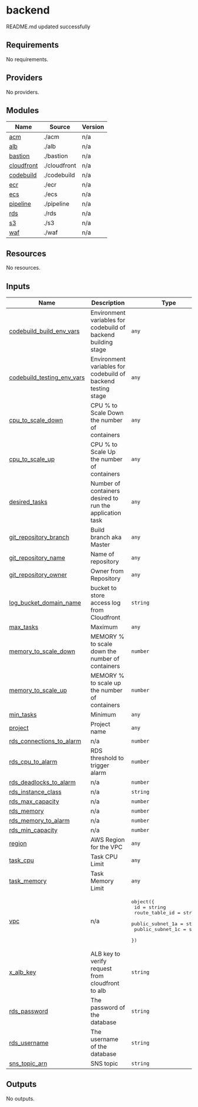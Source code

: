 # backend

<!-- BEGINNING OF PRE-COMMIT-TERRAFORM DOCS HOOK -->
README.md updated successfully
<!-- END OF PRE-COMMIT-TERRAFORM DOCS HOOK -->

<!-- BEGIN_TF_DOCS -->
## Requirements

No requirements.

## Providers

No providers.

## Modules

| Name | Source | Version |
|------|--------|---------|
| <a name="module_acm"></a> [acm](#module\_acm) | ./acm | n/a |
| <a name="module_alb"></a> [alb](#module\_alb) | ./alb | n/a |
| <a name="module_bastion"></a> [bastion](#module\_bastion) | ./bastion | n/a |
| <a name="module_cloudfront"></a> [cloudfront](#module\_cloudfront) | ./cloudfront | n/a |
| <a name="module_codebuild"></a> [codebuild](#module\_codebuild) | ./codebuild | n/a |
| <a name="module_ecr"></a> [ecr](#module\_ecr) | ./ecr | n/a |
| <a name="module_ecs"></a> [ecs](#module\_ecs) | ./ecs | n/a |
| <a name="module_pipeline"></a> [pipeline](#module\_pipeline) | ./pipeline | n/a |
| <a name="module_rds"></a> [rds](#module\_rds) | ./rds | n/a |
| <a name="module_s3"></a> [s3](#module\_s3) | ./s3 | n/a |
| <a name="module_waf"></a> [waf](#module\_waf) | ./waf | n/a |

## Resources

No resources.

## Inputs

| Name | Description | Type | Default | Required |
|------|-------------|------|---------|:--------:|
| <a name="input_codebuild_build_env_vars"></a> [codebuild\_build\_env\_vars](#input\_codebuild\_build\_env\_vars) | Environment variables for codebuild of backend building stage | `any` | n/a | yes |
| <a name="input_codebuild_testing_env_vars"></a> [codebuild\_testing\_env\_vars](#input\_codebuild\_testing\_env\_vars) | Environment variables for codebuild of backend testing stage | `any` | n/a | yes |
| <a name="input_cpu_to_scale_down"></a> [cpu\_to\_scale\_down](#input\_cpu\_to\_scale\_down) | CPU % to Scale Down the number of containers | `any` | n/a | yes |
| <a name="input_cpu_to_scale_up"></a> [cpu\_to\_scale\_up](#input\_cpu\_to\_scale\_up) | CPU % to Scale Up the number of containers | `any` | n/a | yes |
| <a name="input_desired_tasks"></a> [desired\_tasks](#input\_desired\_tasks) | Number of containers desired to run the application task | `any` | n/a | yes |
| <a name="input_git_repository_branch"></a> [git\_repository\_branch](#input\_git\_repository\_branch) | Build branch aka Master | `any` | n/a | yes |
| <a name="input_git_repository_name"></a> [git\_repository\_name](#input\_git\_repository\_name) | Name of repository | `any` | n/a | yes |
| <a name="input_git_repository_owner"></a> [git\_repository\_owner](#input\_git\_repository\_owner) | Owner from Repository | `any` | n/a | yes |
| <a name="input_log_bucket_domain_name"></a> [log\_bucket\_domain\_name](#input\_log\_bucket\_domain\_name) | bucket to store access log from Cloudfront | `string` | n/a | yes |
| <a name="input_max_tasks"></a> [max\_tasks](#input\_max\_tasks) | Maximum | `any` | n/a | yes |
| <a name="input_memory_to_scale_down"></a> [memory\_to\_scale\_down](#input\_memory\_to\_scale\_down) | MEMORY % to scale down the number of containers | `number` | n/a | yes |
| <a name="input_memory_to_scale_up"></a> [memory\_to\_scale\_up](#input\_memory\_to\_scale\_up) | MEMORY % to scale up the number of containers | `number` | n/a | yes |
| <a name="input_min_tasks"></a> [min\_tasks](#input\_min\_tasks) | Minimum | `any` | n/a | yes |
| <a name="input_project"></a> [project](#input\_project) | Project name | `any` | n/a | yes |
| <a name="input_rds_connections_to_alarm"></a> [rds\_connections\_to\_alarm](#input\_rds\_connections\_to\_alarm) | n/a | `number` | n/a | yes |
| <a name="input_rds_cpu_to_alarm"></a> [rds\_cpu\_to\_alarm](#input\_rds\_cpu\_to\_alarm) | RDS threshold to trigger alarm | `number` | n/a | yes |
| <a name="input_rds_deadlocks_to_alarm"></a> [rds\_deadlocks\_to\_alarm](#input\_rds\_deadlocks\_to\_alarm) | n/a | `number` | n/a | yes |
| <a name="input_rds_instance_class"></a> [rds\_instance\_class](#input\_rds\_instance\_class) | n/a | `string` | n/a | yes |
| <a name="input_rds_max_capacity"></a> [rds\_max\_capacity](#input\_rds\_max\_capacity) | n/a | `number` | n/a | yes |
| <a name="input_rds_memory"></a> [rds\_memory](#input\_rds\_memory) | n/a | `number` | n/a | yes |
| <a name="input_rds_memory_to_alarm"></a> [rds\_memory\_to\_alarm](#input\_rds\_memory\_to\_alarm) | n/a | `number` | n/a | yes |
| <a name="input_rds_min_capacity"></a> [rds\_min\_capacity](#input\_rds\_min\_capacity) | n/a | `number` | n/a | yes |
| <a name="input_region"></a> [region](#input\_region) | AWS Region for the VPC | `any` | n/a | yes |
| <a name="input_task_cpu"></a> [task\_cpu](#input\_task\_cpu) | Task CPU Limit | `any` | n/a | yes |
| <a name="input_task_memory"></a> [task\_memory](#input\_task\_memory) | Task Memory Limit | `any` | n/a | yes |
| <a name="input_vpc"></a> [vpc](#input\_vpc) | n/a | <pre>object({<br>    id               = string<br>    route_table_id   = string<br>    public_subnet_1a = string<br>    public_subnet_1c = string<br>  })</pre> | n/a | yes |
| <a name="input_x_alb_key"></a> [x\_alb\_key](#input\_x\_alb\_key) | ALB key to verify request from cloudfront to alb | `string` | n/a | yes |
| <a name="input_rds_password"></a> [rds\_password](#input\_rds\_password) | The password of the database | `string` | `"password"` | no |
| <a name="input_rds_username"></a> [rds\_username](#input\_rds\_username) | The username of the database | `string` | `"admin"` | no |
| <a name="input_sns_topic_arn"></a> [sns\_topic\_arn](#input\_sns\_topic\_arn) | SNS topic | `string` | `""` | no |

## Outputs

No outputs.
<!-- END_TF_DOCS -->
